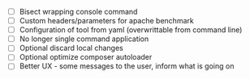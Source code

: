 - [ ] Bisect wrapping console command
- [ ] Custom headers/parameters for apache benchmark
- [ ] Configuration of tool from yaml (overwrittable from command line)
- [ ] No longer single command application
- [ ] Optional discard local changes
- [ ] Optional optimize composer autoloader
- [ ] Better UX - some messages to the user, inform what is going on
